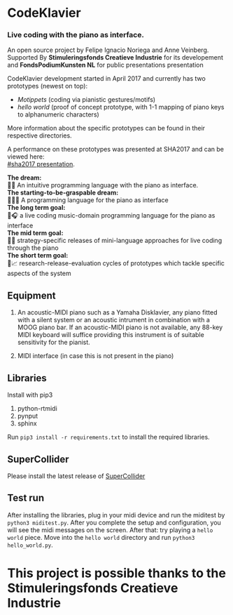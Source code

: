# CodeKlavier
### Live coding with the piano as interface.

An open source project by Felipe Ignacio Noriega and Anne Veinberg. Supported By **Stimuleringsfonds Creatieve Industrie** for its developement and
**FondsPodiumKunsten NL** for public presentations presentation

CodeKlavier development started in April 2017 and currently has two prototypes (newest on top):
+  *Motippets* (coding via pianistic gestures/motifs)
+ *hello world* (proof of concept prototype, with 1-1 mapping of piano keys to alphanumeric characters)

More information about the specific prototypes can be found in their respective directories.


A performance on these prototypes was presented at SHA2017 and can be viewed here:<br>
[#sha2017 presentation](https://www.youtube.com/embed/efU7trVAPvA?start=1213). <br>

<div class='dream'>
<div><strong>The dream:</strong></div><div>🐍🎹 An intuitive programming language with the piano as interface.</div></div>
<div class='dream'>
<div><strong>The starting-to-be-graspable dream:</strong></div><div>👩🏼‍💻 A programming language for the piano as interface</div></div>
<div class='dream'>
<div><strong>The long term goal:</strong></div><div>🎼🎧 a live coding music-domain programming language for the piano as interface</div></div>
<div class='dream'>
<div><strong>The mid term goal:</strong></div><div>💾📌 strategy-specific releases of mini-language approaches for live coding through the piano</div></div>
<div class='dream'>
<div><strong>The short term goal:</strong></div><div>📆📈 research-release-evaluation cycles of prototypes which tackle specific aspects of the system</div></div>

## Equipment
1. An acoustic-MIDI piano such as a Yamaha Disklavier, any piano fitted with a silent system or an acoustic intrument in combination with a MOOG piano bar. If an acoustic-MIDI piano is not available, any 88-key MIDI keyboard will suffice providing this instrument is of suitable sensitivity for the pianist.

2. MIDI interface (in case this is not present in the piano)

## Libraries
Install with pip3

1. python-rtmidi
2. pynput
3. sphinx

Run ``pip3 install -r requirements.txt`` to install the required libraries.

## SuperCollider

Please install the latest release of [SuperCollider](http://supercollider.github.io)

## Test run
After installing the libraries, plug in your midi device and run the miditest by ``python3 miditest.py``. After you complete the setup and configuration, you will see the midi messages on the screen. After that: try playing a ``hello world`` piece. Move into the ``hello world`` directory and run ``python3 hello_world.py``.

# This project is possible thanks to the Stimuleringsfonds Creatieve Industrie

